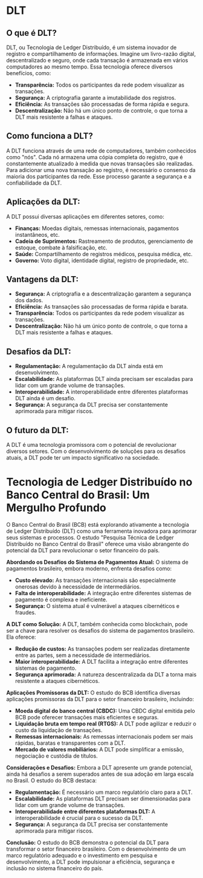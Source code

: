 # DLT
## **O que é DLT?**
DLT, ou Tecnologia de Ledger Distribuído, é um sistema inovador de registro e compartilhamento de informações. Imagine um livro-razão digital, descentralizado e seguro, onde cada transação é armazenada em vários computadores ao mesmo tempo. Essa tecnologia oferece diversos benefícios, como:
- **Transparência:** Todos os participantes da rede podem visualizar as transações.
- **Segurança:** A criptografia garante a imutabilidade dos registros.
- **Eficiência:** As transações são processadas de forma rápida e segura.
- **Descentralização:** Não há um único ponto de controle, o que torna a DLT mais resistente a falhas e ataques.
## **Como funciona a DLT?**
A DLT funciona através de uma rede de computadores, também conhecidos como "nós". Cada nó armazena uma cópia completa do registro, que é constantemente atualizado à medida que novas transações são realizadas. Para adicionar uma nova transação ao registro, é necessário o consenso da maioria dos participantes da rede. Esse processo garante a segurança e a confiabilidade da DLT.
## **Aplicações da DLT:**
A DLT possui diversas aplicações em diferentes setores, como:
- **Finanças:** Moedas digitais, remessas internacionais, pagamentos instantâneos, etc.
- **Cadeia de Suprimentos:** Rastreamento de produtos, gerenciamento de estoque, combate à falsificação, etc.
- **Saúde:** Compartilhamento de registros médicos, pesquisa médica, etc.
- **Governo:** Voto digital, identidade digital, registro de propriedade, etc.
## **Vantagens da DLT:**
- **Segurança:** A criptografia e a descentralização garantem a segurança dos dados.
- **Eficiência:** As transações são processadas de forma rápida e barata.
- **Transparência:** Todos os participantes da rede podem visualizar as transações.
- **Descentralização:** Não há um único ponto de controle, o que torna a DLT mais resistente a falhas e ataques.
## **Desafios da DLT:**
- **Regulamentação:** A regulamentação da DLT ainda está em desenvolvimento.
- **Escalabilidade:** As plataformas DLT ainda precisam ser escaladas para lidar com um grande volume de transações.
- **Interoperabilidade:** A interoperabilidade entre diferentes plataformas DLT ainda é um desafio.
- **Segurança:** A segurança da DLT precisa ser constantemente aprimorada para mitigar riscos.
## **O futuro da DLT:**
A DLT é uma tecnologia promissora com o potencial de revolucionar diversos setores. Com o desenvolvimento de soluções para os desafios atuais, a DLT pode ter um impacto significativo na sociedade.
# Tecnologia de Ledger Distribuído no Banco Central do Brasil: Um Mergulho Profundo
O Banco Central do Brasil (BCB) está explorando ativamente a tecnologia de Ledger Distribuído (DLT) como uma ferramenta inovadora para aprimorar seus sistemas e processos. O estudo "Pesquisa Técnica de Ledger Distribuído no Banco Central do Brasil" oferece uma visão abrangente do potencial da DLT para revolucionar o setor financeiro do país.

**Abordando os Desafios do Sistema de Pagamentos Atual:**
O sistema de pagamentos brasileiro, embora moderno, enfrenta desafios como:
- **Custo elevado:** As transações internacionais são especialmente onerosas devido à necessidade de intermediários.
- **Falta de interoperabilidade:** A integração entre diferentes sistemas de pagamento é complexa e ineficiente.
- **Segurança:** O sistema atual é vulnerável a ataques cibernéticos e fraudes.

**A DLT como Solução:**
A DLT, também conhecida como blockchain, pode ser a chave para resolver os desafios do sistema de pagamentos brasileiro. Ela oferece:
- **Redução de custos:** As transações podem ser realizadas diretamente entre as partes, sem a necessidade de intermediários.
- **Maior interoperabilidade:** A DLT facilita a integração entre diferentes sistemas de pagamento.
- **Segurança aprimorada:** A natureza descentralizada da DLT a torna mais resistente a ataques cibernéticos.

**Aplicações Promissoras da DLT:**
O estudo do BCB identifica diversas aplicações promissoras da DLT para o setor financeiro brasileiro, incluindo:
- **Moeda digital do banco central (CBDC):** Uma CBDC digital emitida pelo BCB pode oferecer transações mais eficientes e seguras.
- **Liquidação bruta em tempo real (RTGS):** A DLT pode agilizar e reduzir o custo da liquidação de transações.
- **Remessas internacionais:** As remessas internacionais podem ser mais rápidas, baratas e transparentes com a DLT.
- **Mercado de valores mobiliários:** A DLT pode simplificar a emissão, negociação e custódia de títulos.

**Considerações e Desafios:**
Embora a DLT apresente um grande potencial, ainda há desafios a serem superados antes de sua adoção em larga escala no Brasil. O estudo do BCB destaca:
- **Regulamentação:** É necessário um marco regulatório claro para a DLT.
- **Escalabilidade:** As plataformas DLT precisam ser dimensionadas para lidar com um grande volume de transações.
- **Interoperabilidade entre diferentes plataformas DLT:** A interoperabilidade é crucial para o sucesso da DLT.
- **Segurança:** A segurança da DLT precisa ser constantemente aprimorada para mitigar riscos.

**Conclusão:**
O estudo do BCB demonstra o potencial da DLT para transformar o setor financeiro brasileiro. Com o desenvolvimento de um marco regulatório adequado e o investimento em pesquisa e desenvolvimento, a DLT pode impulsionar a eficiência, segurança e inclusão no sistema financeiro do país.